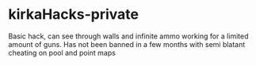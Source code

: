 # kirkaHacks-private
Basic hack, can see through walls and infinite ammo working for a limited amount of guns.
Has not been banned in a few months with semi blatant cheating on pool and point maps
